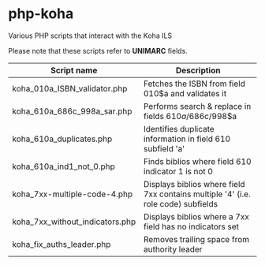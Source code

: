 # php-koha
Various PHP scripts that interact with the Koha ILS

Please note that these scripts refer to **UNIMARC** fields.

Script name | Description
----------- | -----------
koha_010a_ISBN_validator.php | Fetches the ISBN from field 010$a and validates it
koha_610a_686c_998a_sar.php | Performs search & replace in fields 610$a/686$c/998$a
koha_610a_duplicates.php | Identifies duplicate information in field 610 subfield 'a'
koha_610a_ind1_not_0.php | Finds biblios where field 610 indicator 1 is not 0
koha_7xx-multiple-code-4.php | Displays biblios where field 7xx contains multiple '4' (i.e. role code) subfields
koha_7xx_without_indicators.php | Displays biblios where a 7xx field has no indicators set
koha_fix_auths_leader.php | Removes trailing space from authority leader
